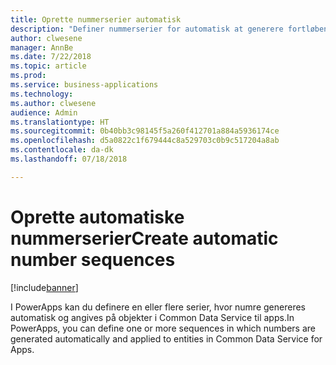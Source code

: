 ```yaml
---
title: Oprette nummerserier automatisk
description: "Definer nummerserier for automatisk at generere fortløbende numre på poster i Common Data Service til apps."
author: clwesene
manager: AnnBe
ms.date: 7/22/2018
ms.topic: article
ms.prod: 
ms.service: business-applications
ms.technology: 
ms.author: clwesene
audience: Admin
ms.translationtype: HT
ms.sourcegitcommit: 0b40bb3c98145f5a260f412701a884a5936174ce
ms.openlocfilehash: d5a0822c1f679444c8a529703c0b9c517204a8ab
ms.contentlocale: da-dk
ms.lasthandoff: 07/18/2018

---
```

# <a name="create-automatic-number-sequences"></a><span data-ttu-id="b49ce-103">Oprette automatiske nummerserier</span><span class="sxs-lookup"><span data-stu-id="b49ce-103">Create automatic number sequences</span></span>


[!include[banner](../../includes/banner.md)]

<span data-ttu-id="b49ce-104">I PowerApps kan du definere en eller flere serier, hvor numre genereres automatisk og angives på objekter i Common Data Service til apps.</span><span class="sxs-lookup"><span data-stu-id="b49ce-104">In PowerApps, you can define one or more sequences in which numbers are generated automatically and applied to entities in Common Data Service for Apps.</span></span>

